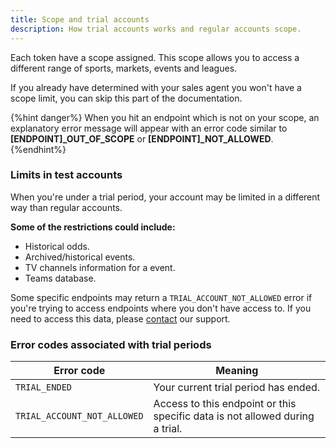```yaml
---
title: Scope and trial accounts
description: How trial accounts works and regular accounts scope.
---
```

Each token have a scope assigned. This scope allows you to access a different range of sports, markets, events and leagues.

If you already have determined with your sales agent you won't have a scope limit, you can skip this part of the documentation.

{%hint danger%}
When you hit an endpoint which is not on your scope, an explanatory error message will appear with an error code similar to **[ENDPOINT]_OUT_OF_SCOPE** or **[ENDPOINT]_NOT_ALLOWED**.
{%endhint%}

### Limits in test accounts
When you're under a trial period, your account may be limited in a different way than regular accounts.

**Some of the restrictions could include:**
* Historical odds.
* Archived/historical events.
* TV channels information for a event.
* Teams database.

Some specific endpoints may return a `TRIAL_ACCOUNT_NOT_ALLOWED` error if you're trying to access endpoints where you don't have access to. If you need to access this data, please [contact](https://scrapebet.com/contact) our support.

### Error codes associated with trial periods

| Error code | Meaning |
| -------------------------- |----------------------------------------------------------------------------------------------------------------------------------------------------------------------------------------------------------- |
| `TRIAL_ENDED` | Your current trial period has ended. |
| `TRIAL_ACCOUNT_NOT_ALLOWED` | Access to this endpoint or this specific data is not allowed during a trial. |
